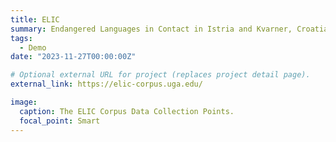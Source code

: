 ```yaml
---
title: ELIC
summary: Endangered Languages in Contact in Istria and Kvarner, Croatia
tags:
  - Demo
date: "2023-11-27T00:00:00Z"

# Optional external URL for project (replaces project detail page).
external_link: https://elic-corpus.uga.edu/

image:
  caption: The ELIC Corpus Data Collection Points.
  focal_point: Smart
---
```

